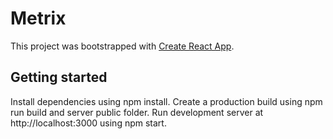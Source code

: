 # Metrix

This project was bootstrapped with [Create React App](https://github.com/facebook/create-react-app).

## Getting started

Install dependencies using npm install.
Create a production build using npm run build and server public folder.
Run development server at http://localhost:3000 using npm start.